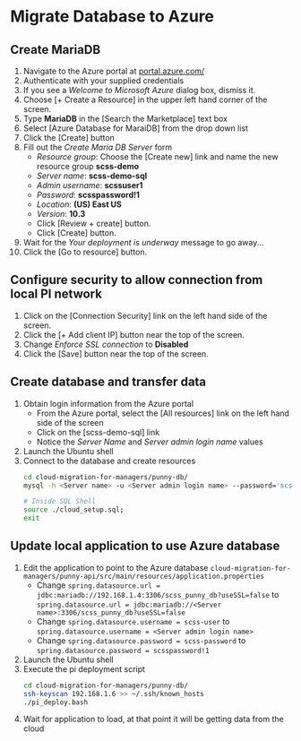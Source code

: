 # Migrate Database to Azure

## Create MariaDB
1. Navigate to the Azure portal at
   [portal.azure.com/](https://portal.azure.com/)
1. Authenticate with your supplied credentials
1. If you see a *Welcome to Microsoft Azure* dialog box, dismiss it.
1. Choose [+ Create a Resource] in the upper left hand corner of the screen.
1. Type **MariaDB** in the [Search the Marketplace] text box
1. Select [Azure Database for MaraiDB] from the drop down list
1. Click the [Create] button
1. Fill out the *Create Maria DB Server* form
    - *Resource group*: Choose the [Create new] link and name the new resource
        group **scss-demo**
    - *Server name*: **scss-demo-sql**
    - *Admin username*: **scssuser1**
    - *Password*: **scsspassword!1**
    - *Location*: **(US) East US**
    - *Version*: **10.3**
    - Click [Review + create] button.
    - Click [Create] button.
1. Wait for the *Your deployment is underway* message to go away...
1. Click the [Go to resource] button.

## Configure security to allow connection from local PI network
1. Click on the [Connection Security] link on the left hand side of the screen.
1. Click the [+ Add client IP] button near the top of the screen.
1. Change *Enforce SSL connection* to **Disabled**
1. Click the [Save] button near the top of the screen.

## Create database and transfer data
1. Obtain login information from the Azure portal
    - From the Azure portal, select the [All resources] link on the left hand
        side of the screen
    - Click on the [scss-demo-sql] link
    - Notice the *Server Name* and *Server admin login name* values
1. Launch the Ubuntu shell
1. Connect to the database and create resources
    ``` bash
    cd cloud-migration-for-managers/punny-db/
    mysql -h <Server name> -u <Server admin login name> --password='scsspassword!1'

    # Inside SQL Shell
    source ./cloud_setup.sql;
    exit
    ```

## Update local application to use Azure database
1. Edit the application to point to the Azure database
   `cloud-migration-for-managers/punny-api/src/main/resources/application.properties`
    - Change `spring.datasource.url =
        jdbc:mariadb://192.168.1.4:3306/scss_punny_db?useSSL=false` to
        `spring.datasource.url =
        jdbc:mariadb://<Server name>:3306/scss_punny_db?useSSL=false`
    - Change `spring.datasource.username = scss-user` to
        `spring.datasource.username = <Server admin login name>`
    - Change `spring.datasource.password = scss-password` to
        `spring.datasource.password = scsspassword!1`
1. Launch the Ubuntu shell
1. Execute the pi deployment script
    ``` bash
    cd cloud-migration-for-managers/punny-db/
    ssh-keyscan 192.168.1.6 >> ~/.ssh/known_hosts
    ./pi_deploy.bash
    ```
1. Wait for application to load, at that point it will be getting data from the
   cloud
